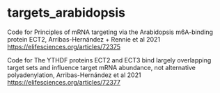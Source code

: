 # targets_arabidopsis

Code for Principles of mRNA targeting via the Arabidopsis m6A-binding protein ECT2, Arribas-Hernández + Rennie et al 2021 https://elifesciences.org/articles/72375



Code for The YTHDF proteins ECT2 and ECT3 bind largely overlapping target sets and influence target mRNA abundance, not alternative polyadenylation, Arribas-Hernández et al 2021 https://elifesciences.org/articles/72377



